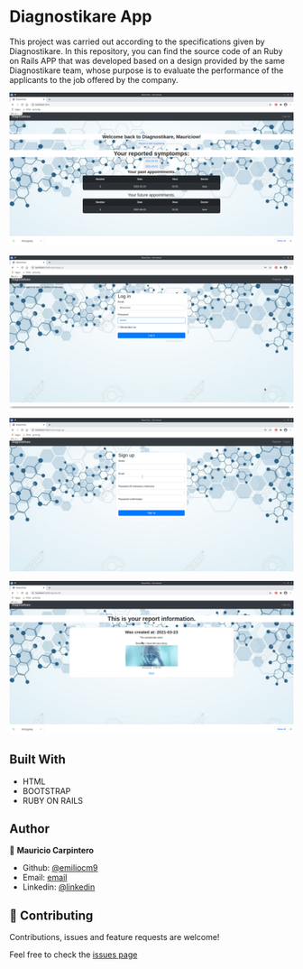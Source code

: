 # Diagnostikare App

This project was carried out according to the specifications given by Diagnostikare. In this repository, you can find the source code of an Ruby on Rails APP that was developed based on a design provided by the same Diagnostikare team, whose purpose is to evaluate the performance of the applicants to the job offered by the company.

![Index](https://github.com/mauricioww/dkare_test/blob/master/public/main.png)

![Login](https://github.com/mauricioww/dkare_test/blob/master/public/login.png)

![SignUp](https://github.com/mauricioww/dkare_test/blob/master/public/register.png)

![Reports](https://github.com/mauricioww/dkare_test/blob/master/public/reported.png)

## Built With

- HTML
- BOOTSTRAP
- RUBY ON RAILS

## Author

👤 **Mauricio Carpintero**

- Github: [@emiliocm9](https://github.com/mauricioww)
- Email: [email](marcos_c79@hotmail.com)
- Linkedin: [@linkedin](https://www.linkedin.com/in/mauriciow1001/)

## 🤝 Contributing

Contributions, issues and feature requests are welcome!

Feel free to check the [issues page](issues/)
